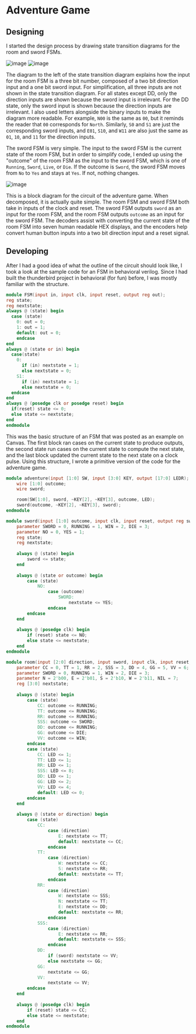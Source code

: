 # Adventure Game
## Designing
I started the design process by drawing state transition diagrams for the room and sword FSMs.

![image](https://github.com/Zo-Bro-23/diglog/blob/main/adventure/roomFSM.jpeg)
![image](https://github.com/Zo-Bro-23/diglog/blob/main/adventure/swordFSM.jpeg)

The diagram to the left of the state transition diagram explains how the input for the room FSM is a three bit number, composed of a two bit direction input and a one bit sword input. For simplification, all three inputs are not shown in the state transition diagram. For all states except DD, only the direction inputs are shown because the sword input is irrelevant. For the DD state, only the sword input is shown because the direction inputs are irrelevant. I also used letters alongside the binary inputs to make the diagram more readable. For example, `N00` is the same as `00`, but it reminds the reader that `00` corresponds for `North`. Similarly, `S0` and `S1` are just the corresponding sword inputs, and `E01`, `S10`, and `W11` are also just the same as `01`, `10`, and `11` for the direction inputs.

The sword FSM is very simple. The input to the sword FSM is the current state of the room FSM, but in order to simplify code, I ended up using the "outcome" of the room FSM as the input to the sword FSM, which is one of `Running`, `Sword`, `Live`, or `Die`. If the outcome is `Sword`, the sword FSM moves from `No` to `Yes` and stays at `Yes`. If not, nothing changes.

![image](https://github.com/Zo-Bro-23/diglog/blob/main/adventure/blockdiagram.jpeg)

This is a block diagram for the circuit of the adventure game. When decomposed, it is actually quite simple. The room FSM and sword FSM both take in inputs of the clock and reset. The sword FSM outputs `sword` as an input for the room FSM, and the room FSM outputs `outcome` as an input for the sword FSM. The decoders assist with converting the current state of the room FSM into seven human readable HEX displays, and the encoders help convert human button inputs into a two bit direction input and a reset signal.

## Developing

After I had a good idea of what the outline of the circuit should look like, I took a look at the sample code for an FSM in behavioral verilog. Since I had built the thunderbird project in behavioral (for fun) before, I was mostly familiar with the structure.

```verilog
module FSM(input in, input clk, input reset, output reg out);
reg state;
reg nextstate;
always @ (state) begin
  case (state)
    0: out = 0;
    1: out = 1;
    default: out = 0;
    endcase
end
always @ (state or in) begin
  case(state)
    0:
      if (in) nextstate = 1;
      else nextstate = 0;
    S1:
      if (in) nextstate = 1;
      else nextstate = 0;
  endcase
end
always @ (posedge clk or posedge reset) begin
  if(reset) state <= 0;
  else state <= nextstate;
end
endmodule
```

This was the basic structure of an FSM that was posted as an example on Canvas. The first block ran cases on the current state to produce outputs, the second state run cases on the current state to compute the next state, and the last block updated the current state to the next state on a clock pulse. Using this structure, I wrote a primitive version of the code for the adventure game.

```verilog
module adventure(input [1:0] SW, input [3:0] KEY, output [17:0] LEDR);
	wire [1:0] outcome;
	wire sword;

	room(SW[1:0], sword, ~KEY[2], ~KEY[3], outcome, LED);
	sword(outcome, ~KEY[2], ~KEY[3], sword);
endmodule

module sword(input [1:0] outcome, input clk, input reset, output reg sword);
	parameter SWORD = 0, RUNNING = 1, WIN = 2, DIE = 3;
	parameter NO = 0, YES = 1;
	reg state;
	reg nextstate;
	
	always @ (state) begin
		sword <= state;
	end
	
	always @ (state or outcome) begin
		case (state)
			NO:
				case (outcome)
					SWORD:
						nextstate <= YES;
				endcase
		endcase
	end
	
	always @ (posedge clk) begin
		if (reset) state <= NO;
		else state <= nextstate;
	end
endmodule

module room(input [2:0] direction, input sword, input clk, input reset, output reg [1:0] outcome, output reg [17:0] LED, output reg [3:0] state);
	parameter CC = 0, TT = 1, RR = 2, SSS = 3, DD = 4, GG = 5, VV = 6;
	parameter SWORD = 0, RUNNING = 1, WIN = 2, DIE = 3;
	parameter N = 2'b00, E = 2'b01, S = 2'b10, W = 2'b11, NIL = 7;
	reg [3:0] nextstate;
	
	always @ (state) begin
		case (state)
			CC: outcome <= RUNNING;
			TT: outcome <= RUNNING;
			RR: outcome <= RUNNING;
			SSS: outcome <= SWORD;
			DD: outcome <= RUNNING;
			GG: outcome <= DIE;
			VV: outcome <= WIN;
		endcase
		case (state)
			CC: LED <= 1;
			TT: LED <= 1;
			RR: LED <= 1;
			SSS: LED <= 8;
			DD: LED <= 1;
			GG: LED <= 2;
			VV: LED <= 4;
			default: LED <= 0;
		endcase
	end
	
	always @ (state or direction) begin
		case (state)
			CC:
				case (direction)
					E: nextstate <= TT;
					default: nextstate <= CC;
				endcase
			TT:
				case (direction)
					W: nextstate <= CC;
					S: nextstate <= RR;
					default: nextstate <= TT;
				endcase
			RR:
				case (direction)
					W: nextstate <= SSS;
					N: nextstate <= TT;
					E: nextstate <= DD;
					default: nextstate <= RR;
				endcase
			SSS:
				case (direction)
					E: nextstate <= RR;
					default: nextstate <= SSS;
				endcase
			DD:
				if (sword) nextstate <= VV;
				else nextstate <= GG;
			GG:
				nextstate <= GG;
			VV:
				nextstate <= VV;
		endcase
	end
	
	always @ (posedge clk) begin
		if (reset) state <= CC;
		else state <= nextstate;
	end
endmodule
```
